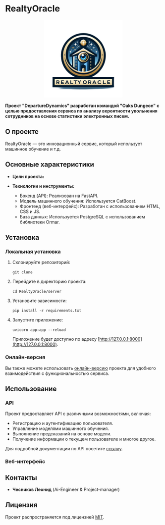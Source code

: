 # RealtyOracle

<div style="text-align: center;">
    <img src="logo.png" alt="RealtyOracle Logo" width="50%" height="50%">
</div>

**Проект "DepartureDynamics" разработан командой "Oaks Dungeon" с целью предоставления сервиса по анализу вероятности увольнения сотрудников на основе статистики электронных писем.**

## О проекте

RealtyOracle — это инновационный сервис, который использует машинное обучение и т.д.
## Основные характеристики

- **Цели проекта:**

- **Технологии и инструменты:**
  - Бэкенд (API): Реализован на FastAPI.
  - Модель машинного обучения: Используется CatBoost.
  - Фронтенд (веб-интерфейс): Разработан с использованием HTML, CSS и JS.
  - База данных: Используется PostgreSQL с использованием библиотеки Ormar.

## Установка

### Локальная установка

1. Склонируйте репозиторий:

   `git clone `

2. Перейдите в директорию проекта:

   `cd RealtyOracle/server`

3. Установите зависимости:

   `pip install -r requirements.txt`

4. Запустите приложение:

   `uvicorn app:app --reload`

   Приложение будет доступно по адресу [http://127.0.0.1:8000](http://127.0.0.1:8000).

### Онлайн-версия

Вы также можете использовать [онлайн-версию](Потом) проекта для удобного взаимодействия с функциональностью сервиса.

## Использование

### API

Проект предоставляет API с различными возможностями, включая:
- Регистрацию и аутентификацию пользователя.
- Управление моделями машинного обучения.
- Выполнение предсказаний на основе модели.
- Получение информации о текущем пользователе и многое другое.

Для подробной документации по API посетите [ссылку](Потом).

### Веб-интерфейс




## Контакты

- **Чесников Леонид** (Ai-Engineer & Project-manager)

## Лицензия

Проект распространяется под лицензией [MIT](LICENSE).
